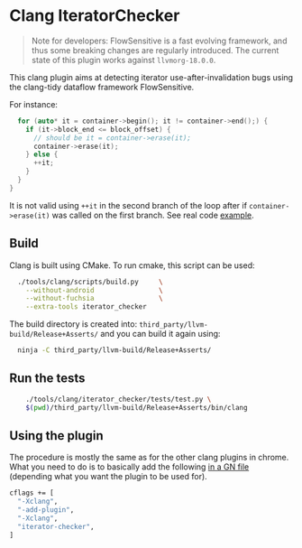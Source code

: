 # Clang IteratorChecker

> Note for developers:
> FlowSensitive is a fast evolving framework, and thus some breaking changes
> are regularly introduced. The current state of this plugin works against
> `llvmorg-18.0.0`.

This clang plugin aims at detecting iterator use-after-invalidation bugs using
the clang-tidy dataflow framework FlowSensitive.

For instance:
```cpp
  for (auto* it = container->begin(); it != container->end();) {
    if (it->block_end <= block_offset) {
      // should be it = container->erase(it);
      container->erase(it);
    } else {
      ++it;
    }
  }
}
```
It is not valid using `++it` in the second branch of the loop after if
`container->erase(it)` was called on the first branch. See real code
[example](https://chromium-review.googlesource.com/c/chromium/src/+/4306699).


## Build

Clang is built using CMake. To run cmake, this script can be used:
```bash
  ./tools/clang/scripts/build.py     \
    --without-android                \
    --without-fuchsia                \
    --extra-tools iterator_checker
```

The build directory is created into: `third_party/llvm-build/Release+Asserts/`
and you can build it again using:
```bash
  ninja -C third_party/llvm-build/Release+Asserts/
```


## Run the tests

```bash
	./tools/clang/iterator_checker/tests/test.py \
    $(pwd)/third_party/llvm-build/Release+Asserts/bin/clang
```


## Using the plugin

The procedure is mostly the same as for the other clang plugins in chrome. What
you need to do is to basically add the following [in a GN file](https://source.chromium.org/chromium/chromium/src/+/main:build/config/clang/BUILD.gn)
(depending what you want the plugin to be used for).

```bash
cflags += [
  "-Xclang",
  "-add-plugin",
  "-Xclang",
  "iterator-checker",
]
```
